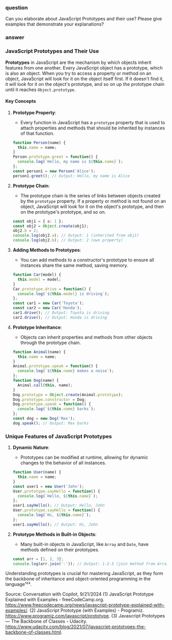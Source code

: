 ### question
Can you elaborate about JavaScript Prototypes and their use?  Please give examples that demonstrate your explanations?

### answer
### JavaScript Prototypes and Their Use

**Prototypes** in JavaScript are the mechanism by which objects inherit features from one another. Every JavaScript object has a prototype, which is also an object. When you try to access a property or method on an object, JavaScript will look for it on the object itself first. If it doesn't find it, it will look for it on the object's prototype, and so on up the prototype chain until it reaches `Object.prototype`.

#### Key Concepts

1. **Prototype Property**:
   - Every function in JavaScript has a `prototype` property that is used to attach properties and methods that should be inherited by instances of that function.
   ```javascript
   function Person(name) {
     this.name = name;
   }
   Person.prototype.greet = function() {
     console.log(`Hello, my name is ${this.name}`);
   };
   const person1 = new Person('Alice');
   person1.greet(); // Output: Hello, my name is Alice
   ```

2. **Prototype Chain**:
   - The prototype chain is the series of links between objects created by the `prototype` property. If a property or method is not found on an object, JavaScript will look for it on the object's prototype, and then on the prototype's prototype, and so on.
   ```javascript
   const obj1 = { a: 1 };
   const obj2 = Object.create(obj1);
   obj2.b = 2;
   console.log(obj2.a); // Output: 1 (inherited from obj1)
   console.log(obj2.b); // Output: 2 (own property)
   ```

3. **Adding Methods to Prototypes**:
   - You can add methods to a constructor's prototype to ensure all instances share the same method, saving memory.
   ```javascript
   function Car(model) {
     this.model = model;
   }
   Car.prototype.drive = function() {
     console.log(`${this.model} is driving`);
   };
   const car1 = new Car('Toyota');
   const car2 = new Car('Honda');
   car1.drive(); // Output: Toyota is driving
   car2.drive(); // Output: Honda is driving
   ```

4. **Prototype Inheritance**:
   - Objects can inherit properties and methods from other objects through the prototype chain.
   ```javascript
   function Animal(name) {
     this.name = name;
   }
   Animal.prototype.speak = function() {
     console.log(`${this.name} makes a noise`);
   };
   function Dog(name) {
     Animal.call(this, name);
   }
   Dog.prototype = Object.create(Animal.prototype);
   Dog.prototype.constructor = Dog;
   Dog.prototype.speak = function() {
     console.log(`${this.name} barks`);
   };
   const dog = new Dog('Rex');
   dog.speak(); // Output: Rex barks
   ```

### Unique Features of JavaScript Prototypes

1. **Dynamic Nature**:
   - Prototypes can be modified at runtime, allowing for dynamic changes to the behavior of all instances.
   ```javascript
   function User(name) {
     this.name = name;
   }
   const user1 = new User('John');
   User.prototype.sayHello = function() {
     console.log(`Hello, ${this.name}`);
   };
   user1.sayHello(); // Output: Hello, John
   User.prototype.sayHello = function() {
     console.log(`Hi, ${this.name}`);
   };
   user1.sayHello(); // Output: Hi, John
   ```

2. **Prototype Methods in Built-in Objects**:
   - Many built-in objects in JavaScript, like `Array` and `Date`, have methods defined on their prototypes.
   ```javascript
   const arr = [1, 2, 3];
   console.log(arr.join('-')); // Output: 1-2-3 (join method from Array.prototype)
   ```

Understanding prototypes is crucial for mastering JavaScript, as they form the backbone of inheritance and object-oriented programming in the language¹²³.

Source: Conversation with Copilot, 9/21/2024
(1) JavaScript Prototype Explained with Examples - freeCodeCamp.org. https://www.freecodecamp.org/news/javascript-prototype-explained-with-examples/.
(2) JavaScript Prototype (with Examples) - Programiz. https://www.programiz.com/javascript/prototype.
(3) Javascript Prototypes — The Backbone of Classes - Udacity. https://www.udacity.com/blog/2021/07/javascript-prototypes-the-backbone-of-classes.html.